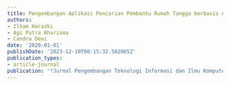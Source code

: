 ```yaml
---
title: Pengembangan Aplikasi Pencarian Pembantu Rumah Tangga berbasis Android
authors:
- Ilham Harazki
- Agi Putra Kharisma
- Candra Dewi
date: '2020-01-01'
publishDate: '2023-12-10T00:15:32.502065Z'
publication_types:
- article-journal
publication: '*Jurnal Pengembangan Teknologi Informasi dan Ilmu Komputer*'
---
```

